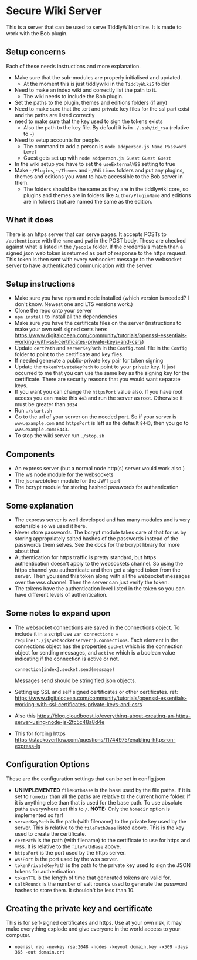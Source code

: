 # Secure Wiki Server

This is a server that can be used to serve TiddlyWiki online. It is made to
work with the Bob plugin.

## Setup concerns

Each of these needs instructions and more explanation.

- Make sure that the sub-modules are properly initialised and updated.
  - At the moment this is just tiddlywiki in the `TiddlyWiki5` folder
- Need to make an index wiki and correctly list the path to it.
  - The wiki needs to include the Bob plugin.
- Set the paths to the plugin, themes and editions folders (if any)
- Need to make sure that the .crt and private key files for the ssl part exist
  and the paths are listed correctly
- need to make sure that the key used to sign the tokens exists
  - Also the path to the key file. By default it is in `./.ssh/id_rsa`
    (relative to `~`)
- Need to setup accounts for people.
  - The command to add a person is `node addperson.js Name Password Level`
  - Guest gets set up with `node addperson.js Guest Guest Guest`
- In the wiki setup you have to set the `useExternalWSS` setting to true
- Make `~/Plugins`, `~/Themes` and `~/Editions` folders and put any plugins,
  themes and editions you want to have accessible to the Bob server in them.
  - The folders should be the same as they are in the tiddlywiki core, so
    plugins and themes are in folders like `Author/PluginName` and editions are
    in folders that are named the same as the edition.

## What it does

There is an https server that can serve pages. It accepts POSTs to
`/authenticate` with the `name` and `pwd` in the POST body. These are checked
against what is listed in the `/people` folder. If the credentials match than
a signed json web token is returned as part of response to the https request.
This token is then sent with every websocket message to the websocket server to
have authenticated communication with the server.

## Setup instructions

- Make sure you have npm and node installed (which version is needed? I don't
  know. Newest one and LTS versions work.)
- Clone the repo onto your server
- `npm install` to install all the dependencies
- Make sure you have the certificate files on the server (instructions to make
  your own self signed certs here: https://www.digitalocean.com/community/tutorials/openssl-essentials-working-with-ssl-certificates-private-keys-and-csrs)
- Update `certPath` and `serverKeyPath` in the `Config.toml` file in the
  `Config` folder to point to the certificate and key files.
- If needed generate a public-private key pair for token signing
- Update the `tokenPrivateKeyPath` to point to your private key. It just
  occurred to me that you can use the same key as the signing key for the
  certificate. There are security reasons that you would want separate keys.
- If you want you can change the `httpsPort` value also. If you have root
  access you can make this `443` and run the server as root. Otherwise it must
  be greater than `1024`
- Run `./start.sh`
- Go to the url of your server on the needed port. So if your server is
  `www.example.com` and `httpsPort` is left as the default `8443`, then you go
  to `www.example.com:8443`.
- To stop the wiki server run `./stop.sh`

## Components

- An express server (but a normal node http(s) server would work also.)
- The ws node module for the websockets
- The jsonwebtoken module for the JWT part
- The bcrypt module for storing hashed passwords for authentication

## Some explanation

- The express server is well developed and has many modules and is very
  extensible so we used it here.
- Never store passwords. The bcrypt module takes care of that for us by storing
  appropriately salted hashes of the passwords instead of the passwords them
  selves. See the docs for the bcrypt library for more about that.
- Authentication for https traffic is pretty standard, but https authentication
  doesn't apply to the websockets channel. So using the https channel you
  authenticate and then get a signed token from the server. Then you send this
  token along with all the websocket messages over the wss channel. Then the
  server can just verify the token.
- The tokens have the authentication level listed in the token so you can have
  different levels of authentication.

## Some notes to expand upon

- The websocket connections are saved in the connections object. To include it
  in a script use `var connections = require('./js/websocketserver').connections`. Each element in the connections
  object has the properties `socket` which is the connection object for sending
  messages, and `active` which is a boolean value indicating if the connection is active or not.

  `connection[index].socket.send(message)`

  Messages send should be stringified json objects.

- Setting up SSL and self signed certificates or other certificates. ref: https://www.digitalocean.com/community/tutorials/openssl-essentials-working-with-ssl-certificates-private-keys-and-csrs
- Also this https://blog.cloudboost.io/everything-about-creating-an-https-server-using-node-js-2fc5c48a8d4e
- This for forcing https https://stackoverflow.com/questions/11744975/enabling-https-on-express-js

## Configuration Options

These are the configuration settings that can be set in config.json

- **UNIMPLEMENTED** `filePathBase` is the base used by the file paths. If it is
  set to `homedir` than all the paths are relative to the current home folder.
  If it is anything else than that is used for the base path. To use absolute
  paths everywhere set this to `/`. **NOTE:** Only the `homedir` option is
  implemented so far!
- `serverKeyPath` is the path (with filename) to the private key used by the
  server. This is relative to the `filePathBase` listed above. This is the key
  used to create the certificate.
- `certPath` is the path (with filename) to the certificate to use for https
  and wss. It is relative to the `filePathBase` above.
- `httpsPort` is the port used by the https server.
- `wssPort` is the port used by the wss server.
- `tokenPrivateKeyPath` is the path to the private key used to sign the JSON
  tokens for authentication.
- `tokenTTL` is the length of time that generated tokens are valid for.
- `saltRounds` is the number of salt rounds used to generate the password
  hashes to store them. It shouldn't be less than 10.


## Creating the private key and certificate

This is for self-signed certificates and https. Use at your own risk, it may
make everything explode and give everyone in the world access to your computer.

- `openssl req -newkey rsa:2048 -nodes -keyout domain.key -x509 -days 365 -out domain.crt`
